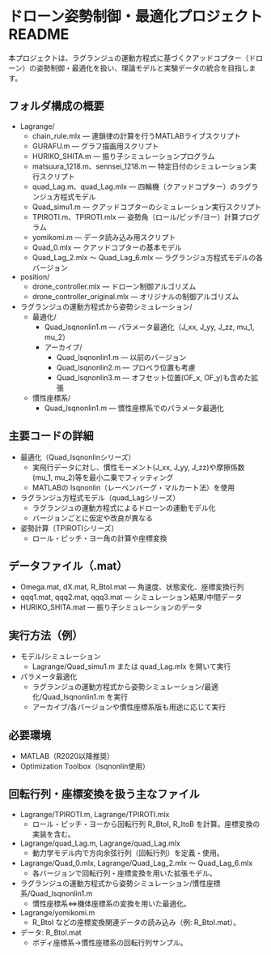 # ドローン姿勢制御・最適化プロジェクト README

本プロジェクトは、ラグランジュの運動方程式に基づくクアッドコプター（ドローン）の姿勢制御・最適化を扱い、理論モデルと実験データの統合を目指します。

## フォルダ構成の概要

- Lagrange/
  - chain_rule.mlx — 連鎖律の計算を行うMATLABライブスクリプト
  - GURAFU.m — グラフ描画用スクリプト
  - HURIKO_SHITA.m — 振り子シミュレーションプログラム
  - matsuura_1218.m、sennsei_1218.m — 特定日付のシミュレーション実行スクリプト
  - quad_Lag.m、quad_Lag.mlx — 四輪機（クアッドコプター）のラグランジュ方程式モデル
  - Quad_simu1.m — クアッドコプターのシミュレーション実行スクリプト
  - TPIROTI.m、TPIROTI.mlx — 姿勢角（ロール/ピッチ/ヨー）計算プログラム
  - yomikomi.m — データ読み込み用スクリプト
  - Quad_0.mlx — クアッドコプターの基本モデル
  - Quad_Lag_2.mlx ～ Quad_Lag_6.mlx — ラグランジュ方程式モデルの各バージョン
- position/
  - drone_controller.mlx — ドローン制御アルゴリズム
  - drone_controller_original.mlx — オリジナルの制御アルゴリズム
- ラグランジュの運動方程式から姿勢シミュレーション/
  - 最適化/
    - Quad_lsqnonlin1.m — パラメータ最適化（J_xx, J_yy, J_zz, mu_1, mu_2）
    - アーカイブ/
      - Quad_lsqnonlin1.m — 以前のバージョン
      - Quad_lsqnonlin2.m — プロペラ位置も考慮
      - Quad_lsqnonlin3.m — オフセット位置(OF_x, OF_y)も含めた拡張
  - 慣性座標系/
    - Quad_lsqnonlin1.m — 慣性座標系でのパラメータ最適化

## 主要コードの詳細

- 最適化（Quad_lsqnonlinシリーズ）
  - 実飛行データに対し、慣性モーメント(J_xx, J_yy, J_zz)や摩擦係数(mu_1, mu_2)等を最小二乗でフィッティング
  - MATLABの lsqnonlin（レーベンバーグ・マルカート法）を使用
- ラグランジュ方程式モデル（quad_Lagシリーズ）
  - ラグランジュの運動方程式によるドローンの運動モデル化
  - バージョンごとに仮定や改良が異なる
- 姿勢計算（TPIROTIシリーズ）
  - ロール・ピッチ・ヨー角の計算や座標変換

## データファイル（.mat）

- Omega.mat, dX.mat, R_BtoI.mat — 角速度、状態変化、座標変換行列
- qqq1.mat, qqq2.mat, qqq3.mat — シミュレーション結果/中間データ
- HURIKO_SHITA.mat — 振り子シミュレーションのデータ

## 実行方法（例）

- モデル/シミュレーション
  - Lagrange/Quad_simu1.m または quad_Lag.mlx を開いて実行
- パラメータ最適化
  - ラグランジュの運動方程式から姿勢シミュレーション/最適化/Quad_lsqnonlin1.m を実行
  - アーカイブ/各バージョンや慣性座標系版も用途に応じて実行

## 必要環境

- MATLAB（R2020以降推奨）
- Optimization Toolbox（lsqnonlin使用）

## 回転行列・座標変換を扱う主なファイル

- Lagrange/TPIROTI.m, Lagrange/TPIROTI.mlx
  - ロール・ピッチ・ヨーから回転行列 R_BtoI, R_ItoB を計算。座標変換の実装を含む。
- Lagrange/quad_Lag.m, Lagrange/quad_Lag.mlx
  - 動力学モデル内で方向余弦行列（回転行列）を定義・使用。
- Lagrange/Quad_0.mlx, Lagrange/Quad_Lag_2.mlx ～ Quad_Lag_6.mlx
  - 各バージョンで回転行列・座標変換を用いた拡張モデル。
- ラグランジュの運動方程式から姿勢シミュレーション/慣性座標系/Quad_lsqnonlin1.m
  - 慣性座標系⇔機体座標系の変換を用いた最適化。
- Lagrange/yomikomi.m
  - R_BtoI などの座標変換関連データの読み込み（例: R_BtoI.mat）。
- データ: R_BtoI.mat
  - ボディ座標系→慣性座標系の回転行列サンプル。